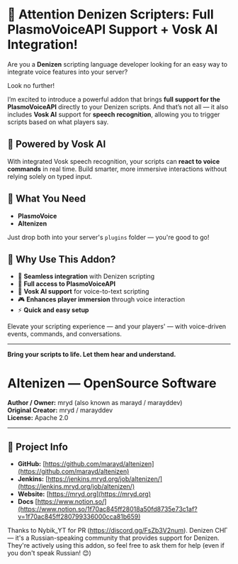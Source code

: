 # 📣 Attention Denizen Scripters: Full PlasmoVoiceAPI Support + Vosk AI Integration!

Are you a **Denizen** scripting language developer looking for an easy way to integrate voice features into your server?

Look no further!

I’m excited to introduce a powerful addon that brings **full support for the PlasmoVoiceAPI** directly to your Denizen scripts. And that’s not all — it also includes **Vosk AI** support for **speech recognition**, allowing you to trigger scripts based on what players say.

## 🧠 Powered by Vosk AI
With integrated Vosk speech recognition, your scripts can **react to voice commands** in real time. Build smarter, more immersive interactions without relying solely on typed input.

## 🎯 What You Need
- **PlasmoVoice**
- **Altenizen**

Just drop both into your server's `plugins` folder — you're good to go!

## 🚀 Why Use This Addon?
- 🔧 **Seamless integration** with Denizen scripting
- 🧩 **Full access to PlasmoVoiceAPI**
- 🧠 **Vosk AI support** for voice-to-text scripting
- 🎮 **Enhances player immersion** through voice interaction
- ⚡ **Quick and easy setup**

Elevate your scripting experience — and your players' — with voice-driven events, commands, and conversations.

---

**Bring your scripts to life. Let them hear and understand.**


# Altenizen — OpenSource Software

**Author / Owner:** mryd (also known as marayd / marayddev)  
**Original Creator:** mryd / marayddev  
**License:** Apache 2.0 

---

## 📍 Project Info

- **GitHub:** [https://github.com/marayd/altenizen](https://github.com/marayd/altenizen)
- **Jenkins:** [https://jenkins.mryd.org/job/altenizen/](https://jenkins.mryd.org/job/altenizen/)
- **Website:** [https://mryd.org](https://mryd.org)
- **Docs** [https://www.notion.so/](https://www.notion.so/1f70ac845ff28018a50fd8735e73c1af?v=1f70ac845ff280799336000cca81b659)

Thanks to Nybik_YT for PR (https://discord.gg/FsZb3V2num). 
Denizen СНГ — it's a Russian-speaking community that provides support for Denizen. They're actively using this addon, so feel free to ask them for help (even if you don't speak Russian! 😊)
